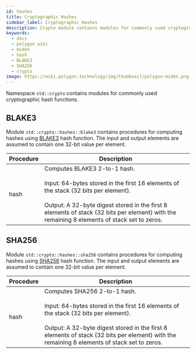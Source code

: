 ```yaml
---
id: hashes
title: Cryptographic Hashes
sidebar_label: Cryptographic Hashes
description: Crypto module contains modules for commonly used cryptographic hash functions.
keywords:
  - docs
  - polygon wiki
  - miden
  - hash
  - BLAKE3
  - SHA256
  - crypto
image: https://wiki.polygon.technology/img/thumbnail/polygon-miden.png
---
```


Namespace `std::crypto` contains modules for commonly used cryptographic hash functions.

## BLAKE3
Module `std::crypto::hashes::blake3` contains procedures for computing hashes using [BLAKE3](https://blake3.io/) hash function. The input and output elements are assumed to contain one 32-bit value per element.

| Procedure | Description |
| ----------- | ------------- |
| hash | Computes BLAKE3 2-to-1 hash.<br/><br/>Input: 64-bytes stored in the first 16 elements of the stack (32 bits per element).<br /> <br/>Output: A 32-byte digest stored in the first 8 elements of stack (32 bits per element) with the remaining 8 elements of stack set to zeros. |

## SHA256
Module `std::crypto::hashes::sha256` contains procedures for computing hashes using [SHA256](https://en.wikipedia.org/wiki/SHA-2) hash function. The input and output elements are assumed to contain one 32-bit value per element.

| Procedure | Description |
| ----------- | ------------- |
| hash | Computes SHA256 2-to-1 hash.<br/><br/>Input: 64-bytes stored in the first 16 elements of the stack (32 bits per element).<br /> <br/>Output: A 32-byte digest stored in the first 8 elements of stack (32 bits per element) with the remaining 8 elements of stack set to zeros. |
